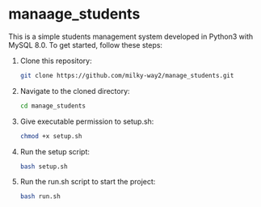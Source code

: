 # manaage_students

This is a simple students management system developed in Python3 with MySQL 8.0. To get started, follow these steps:

1. Clone this repository:
   ```bash
   git clone https://github.com/milky-way2/manage_students.git
   ```

2. Navigate to the cloned directory:
   ```bash
   cd manage_students
   ```
3. Give executable permission to setup.sh:
   ```bash
   chmod +x setup.sh
   ```
4. Run the setup script:
   ```bash
   bash setup.sh
   ```

5. Run the run.sh script to start the project:
   ```bash
   bash run.sh
   ```

